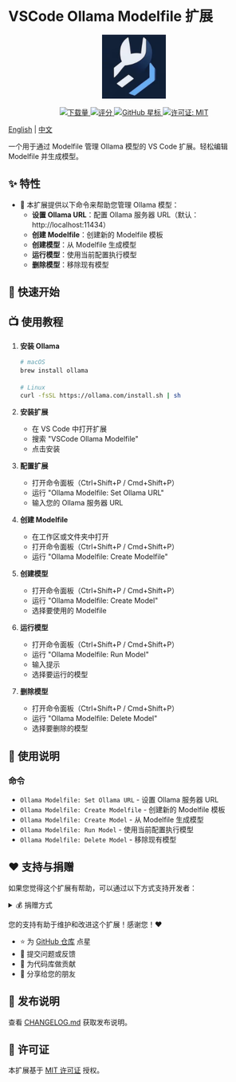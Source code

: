 # VSCode Ollama Modelfile 扩展

<p align="center">
  <img src="resources/logo.png" alt="VSCode Ollama Modelfile Logo" width="128"/>
</p>

<p align="center">
  <a href="https://marketplace.visualstudio.com/items?itemName=warm3snow.vscode-ollama-modelfile">
    <img src="https://img.shields.io/visual-studio-marketplace/i/warm3snow.vscode-ollama-modelfile?logo=visual-studio-code" alt="下载量"/>
  </a>
  <a href="https://marketplace.visualstudio.com/items?itemName=warm3snow.vscode-ollama-modelfile">
    <img src="https://img.shields.io/visual-studio-marketplace/r/warm3snow.vscode-ollama-modelfile?logo=visual-studio-code" alt="评分"/>
  </a>
  <a href="https://github.com/warm3snow/vscode-ollama-modelfile">
    <img src="https://img.shields.io/github/stars/warm3snow/vscode-ollama-modelfile?style=social" alt="GitHub 星标"/>
  </a>
  <a href="https://github.com/warm3snow/vscode-ollama-modelfile/blob/main/LICENSE">
    <img src="https://img.shields.io/badge/License-MIT-blue.svg" alt="许可证: MIT"/>
  </a>
</p>

[English](README.md) | [中文](README_CN.md)

一个用于通过 Modelfile 管理 Ollama 模型的 VS Code 扩展。轻松编辑 Modelfile 并生成模型。

## ✨ 特性

- 🤖 本扩展提供以下命令来帮助您管理 Ollama 模型：
    - **设置 Ollama URL**：配置 Ollama 服务器 URL（默认：http://localhost:11434）
    - **创建 Modelfile**：创建新的 Modelfile 模板
    - **创建模型**：从 Modelfile 生成模型
    - **运行模型**：使用当前配置执行模型
    - **删除模型**：移除现有模型

## 🚀 快速开始

## 📺 使用教程

1. **安装 Ollama**
   ```bash
   # macOS
   brew install ollama

   # Linux
   curl -fsSL https://ollama.com/install.sh | sh
   ```

2. **安装扩展**
   - 在 VS Code 中打开扩展
   - 搜索 "VSCode Ollama Modelfile"
   - 点击安装

3. **配置扩展**
   - 打开命令面板（Ctrl+Shift+P / Cmd+Shift+P）
   - 运行 "Ollama Modelfile: Set Ollama URL"
   - 输入您的 Ollama 服务器 URL

4. **创建 Modelfile**
   - 在工作区或文件夹中打开
   - 打开命令面板（Ctrl+Shift+P / Cmd+Shift+P）
   - 运行 "Ollama Modelfile: Create Modelfile"

5. **创建模型**
   - 打开命令面板（Ctrl+Shift+P / Cmd+Shift+P）
   - 运行 "Ollama Modelfile: Create Model"
   - 选择要使用的 Modelfile

6. **运行模型**
   - 打开命令面板（Ctrl+Shift+P / Cmd+Shift+P）
   - 运行 "Ollama Modelfile: Run Model"
   - 输入提示
   - 选择要运行的模型

7. **删除模型**
   - 打开命令面板（Ctrl+Shift+P / Cmd+Shift+P）
   - 运行 "Ollama Modelfile: Delete Model"
   - 选择要删除的模型

## 📝 使用说明

### 命令
- `Ollama Modelfile: Set Ollama URL` - 设置 Ollama 服务器 URL
- `Ollama Modelfile: Create Modelfile` - 创建新的 Modelfile 模板
- `Ollama Modelfile: Create Model` - 从 Modelfile 生成模型
- `Ollama Modelfile: Run Model` - 使用当前配置执行模型
- `Ollama Modelfile: Delete Model` - 移除现有模型

## ❤️ 支持与捐赠

如果您觉得这个扩展有帮助，可以通过以下方式支持开发者：

<details>
<summary>💰 捐赠方式</summary>

<p align="center">支持开发者</p>

<table>
  <tr>
    <td align="center">
      <img src="resources/wechat.jpg" alt="微信支付" width="240"/>
      <br/>
      微信支付
    </td>
    <td align="center">
      <img src="resources/alipay.jpg" alt="支付宝" width="240"/>
      <br/>
      支付宝
    </td>
  </tr>
</table>

### 🪙 加密货币

<table>
  <tr>
    <td>
      <b>比特币</b>
    </td>
    <td>
      <b>Native Segwit</b><br/>
      <code>bc1qskds324wteq5kfmxh63g624htzwd34gky0f0q5</code>
      <br/><br/>
      <b>Taproot</b><br/>
      <code>bc1pk0zud9csztjrkqew54v2nv7g3kq0xc2n80jatkmz9axkve4trfcqp0aksf</code>
    </td>
  </tr>
  <tr>
    <td>
      <b>以太坊</b>
    </td>
    <td>
      <code>0xB0DA3bbC5e9f8C4b4A12d493A72c33dBDf1A9803</code>
    </td>
  </tr>
  <tr>
    <td>
      <b>索拉纳</b>
    </td>
    <td>
      <code>AMvPLymJm4TZZgvrYU7DCVn4uuzh6gfJiHWNK35gmUzd</code>
    </td>
  </tr>
</table>

</details>

您的支持有助于维护和改进这个扩展！感谢您！❤️
- ⭐ 为 [GitHub 仓库](https://github.com/warm3snow/vscode-ollama-modelfile) 点星
- 📝 提交问题或反馈
- 🚀 为代码库做贡献
- 💬 分享给您的朋友

## 📝 发布说明

查看 [CHANGELOG.md](CHANGELOG.md) 获取发布说明。

## 📝 许可证

本扩展基于 [MIT 许可证](LICENSE) 授权。 